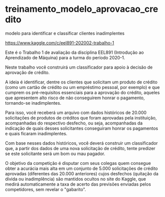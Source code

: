 # treinamento_modelo_aprovacao_credito
modelo para identificar e classificar clientes inadimplentes

https://www.kaggle.com/c/eel891-202002-trabalho-1

Este é o Trabalho 1 de avaliação da disciplina EEL891 (Introdução ao Aprendizado de Máquina) para a turma do período 2020-1.

Neste trabalho você construirá um classificador para apoio à decisão de aprovação de crédito.

A ideia é identificar, dentre os clientes que solicitam um produto de crédito (como um cartão de crédito ou um empréstimo pessoal, por exemplo) e que cumprem os pré-requisitos essenciais para a aprovação do crédito, aqueles que apresentem alto risco de não conseguirem honrar o pagamento, tornando-se inadimplentes.

Para isso, você receberá um arquivo com dados históricos de 20.000 solicitações de produtos de créditos que foram aprovadas pela instituição, acompanhadas do respectivo desfecho, ou seja, acompanhadas da indicação de quais desses solicitantes conseguiram honrar os pagamentos e quais ficaram inadimplentes.

Com base nesses dados históricos, você deverá construir um classificador que, a partir dos dados de uma nova solicitação de crédito, tente predizer se este solicitante será um bom ou mau pagador.

O objetivo da competição é disputar com seus colegas quem consegue obter a acurácia mais alta em um conjunto de 5.000 solicitações de crédito aprovadas (diferentes das 20.000 anteriores) cujos desfechos (quitação da dívida ou inadimplência) são mantidos ocultos no site do Kaggle, que medirá automaticamente a taxa de acerto das previsões enviadas pelos competidores, sem revelar o "gabarito".
